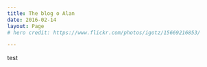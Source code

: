 ```yaml
---
title: The blog o Alan
date: 2016-02-14
layout: Page
# hero credit: https://www.flickr.com/photos/igotz/15669216853/

---
```


test
